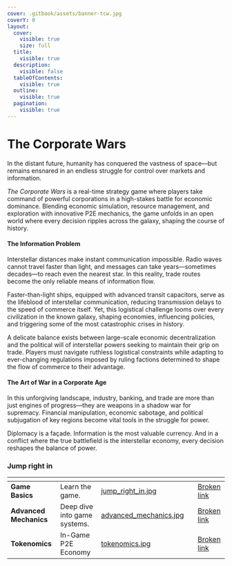 ```yaml
---
cover: .gitbook/assets/banner-tcw.jpg
coverY: 0
layout:
  cover:
    visible: true
    size: full
  title:
    visible: true
  description:
    visible: false
  tableOfContents:
    visible: true
  outline:
    visible: true
  pagination:
    visible: true
---
```


# The Corporate Wars

In the distant future, humanity has conquered the vastness of space—but remains ensnared in an endless struggle for control over markets and information.

_The Corporate Wars_ is a real-time strategy game where players take command of powerful corporations in a high-stakes battle for economic dominance. Blending economic simulation, resource management, and exploration with innovative P2E mechanics, the game unfolds in an open world where every decision ripples across the galaxy, shaping the course of history.

#### **The Information Problem**

Interstellar distances make instant communication impossible. Radio waves cannot travel faster than light, and messages can take years—sometimes decades—to reach even the nearest star. In this reality, trade routes become the only reliable means of information flow.

Faster-than-light ships, equipped with advanced transit capacitors, serve as the lifeblood of interstellar communication, reducing transmission delays to the speed of commerce itself. Yet, this logistical challenge looms over every civilization in the known galaxy, shaping economies, influencing policies, and triggering some of the most catastrophic crises in history.

A delicate balance exists between large-scale economic decentralization and the political will of interstellar powers seeking to maintain their grip on trade. Players must navigate ruthless logistical constraints while adapting to ever-changing regulations imposed by ruling factions determined to shape the flow of commerce to their advantage.

#### **The Art of War in a Corporate Age**

In this unforgiving landscape, industry, banking, and trade are more than just engines of progress—they are weapons in a shadow war for supremacy. Financial manipulation, economic sabotage, and political subjugation of key regions become vital tools in the struggle for power.

Diplomacy is a façade. Information is the most valuable currency. And in a conflict where the true battlefield is the interstellar economy, every decision reshapes the balance of power.

### Jump right in

<table data-view="cards"><thead><tr><th></th><th></th><th data-hidden data-card-cover data-type="files"></th><th data-hidden></th><th data-hidden data-card-target data-type="content-ref"></th></tr></thead><tbody><tr><td><strong>Game Basics</strong></td><td>Learn the game.</td><td><a href=".gitbook/assets/jump_right_in.jpg">jump_right_in.jpg</a></td><td></td><td><a href="broken-reference">Broken link</a></td></tr><tr><td><strong>Advanced Mechanics</strong></td><td>Deep dive into game systems.</td><td><a href=".gitbook/assets/advanced_mechanics.jpg">advanced_mechanics.jpg</a></td><td></td><td><a href="broken-reference">Broken link</a></td></tr><tr><td><strong>Tokenomics</strong></td><td>In-Game P2E Economy</td><td><a href=".gitbook/assets/tokenomics.jpg">tokenomics.jpg</a></td><td></td><td><a href="broken-reference">Broken link</a></td></tr></tbody></table>
